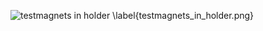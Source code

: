 ![testmagnets in holder \label{testmagnets_in_holder.png}](./generated_images/border_testmagnets_in_holder.png)

